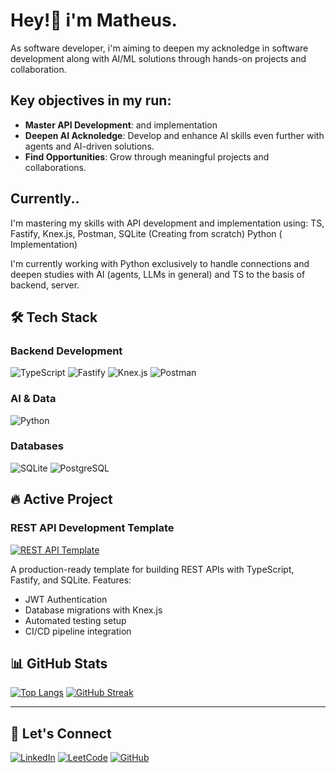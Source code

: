  # Hey!👋 i'm Matheus.

As software developer, i'm aiming to deepen my acknoledge in software development along with AI/ML solutions through hands-on projects and collaboration.

## Key objectives in my run:

- **Master API Development**: and implementation
- **Deepen AI Acknoledge**: Develop and enhance AI skills even further with agents and AI-driven solutions.
- **Find Opportunities**: Grow through meaningful projects and collaborations.
 
## Currently..

I'm mastering my skills with API development and implementation using:
TS, Fastify, Knex.js, Postman, SQLite (Creating from scratch)
Python ( Implementation)

I'm currently working with Python exclusively to handle connections and deepen studies with AI (agents, LLMs in general) and TS to the basis of backend, server.

## 🛠️ Tech Stack

### **Backend Development**
![TypeScript](https://img.shields.io/badge/TypeScript-3178C6?style=flat&logo=typescript&logoColor=white)
![Fastify](https://img.shields.io/badge/Fastify-000000?style=flat&logo=fastify&logoColor=white)
![Knex.js](https://img.shields.io/badge/Knex.js-EB4A4B?style=flat&logo=knex.js&logoColor=white)
![Postman](https://img.shields.io/badge/Postman-FF6C37?style=flat&logo=postman&logoColor=white)

### **AI & Data**
![Python](https://img.shields.io/badge/Python-3776AB?style=flat&logo=python&logoColor=white)

### **Databases**
![SQLite](https://img.shields.io/badge/SQLite-003B57?style=flat&logo=sqlite&logoColor=white)
![PostgreSQL](https://img.shields.io/badge/PostgreSQL-4169E1?style=flat&logo=postgresql&logoColor=white)


## 🔥 Active Project

### REST API Development Template
[![REST API Template](https://github-readme-stats.vercel.app/api/pin/?username=matteushr&repo=rest-api-dev&theme=react)](https://github.com/matteushr/rest-api-dev)

A production-ready template for building REST APIs with TypeScript, Fastify, and SQLite. Features:
- JWT Authentication
- Database migrations with Knex.js
- Automated testing setup
- CI/CD pipeline integration
 
</div>

## 📊 GitHub Stats

[![Top Langs](https://github-readme-stats.vercel.app/api/top-langs/?username=matteushr&theme=react&layout=compact)](https://github.com/matteushr)
[![GitHub Streak](https://streak-stats.demolab.com/?user=matteushr&theme=react)](https://github.com/matteushr)

---

## 🤝 Let's Connect

[![LinkedIn](https://img.shields.io/badge/LinkedIn-0A66C2?style=for-the-badge&logo=linkedin&logoColor=white)](http://www.linkedin.com/in/araujo-developer)
[![LeetCode](https://img.shields.io/badge/LeetCode-FFA116?style=for-the-badge&logo=leetcode&logoColor=black)](https://leetcode.com/theus-dev/)
[![GitHub](https://img.shields.io/badge/GitHub-181717?style=for-the-badge&logo=github&logoColor=white)](https://github.com/matteushr)
          
